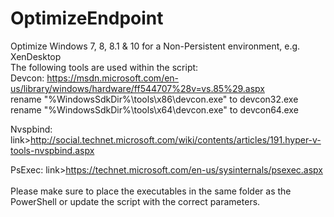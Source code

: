 # OptimizeEndpoint
Optimize Windows 7, 8, 8.1 & 10 for a Non-Persistent environment, e.g. XenDesktop
<br>
The following tools are used within the script:<br>
Devcon: <link>https://msdn.microsoft.com/en-us/library/windows/hardware/ff544707%28v=vs.85%29.aspx</link><br>
rename "%WindowsSdkDir%\tools\x86\devcon.exe" to devcon32.exe<br>
rename "%WindowsSdkDir%\tools\x64\devcon.exe" to devcon64.exe<br>

Nvspbind: link>http://social.technet.microsoft.com/wiki/contents/articles/191.hyper-v-tools-nvspbind.aspx</link><br>

PsExec: link>https://technet.microsoft.com/en-us/sysinternals/psexec.aspx</link><br>
<br>
Please make sure to place the executables in the same folder as the PowerShell or update the script with the correct parameters.<br>
